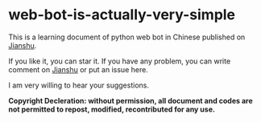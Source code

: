 # web-bot-is-actually-very-simple

This is a learning document of python web bot in Chinese published on [Jianshu](http://www.jianshu.com/p/91f8b6ec7db9).

If you like it, you can star it. If you have any problem, you can write comment on [Jianshu](http://www.jianshu.com/p/91f8b6ec7db9) or put an issue here.

I am very willing to hear your suggestions.

**Copyright Decleration: without permission, all document and codes are not permitted to repost, modified, recontributed for any use.**
